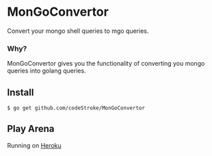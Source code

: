 # MonGoConvertor
Convert your mongo shell queries to mgo queries.

### Why?
MonGoConvertor gives you the functionality of converting you mongo queries into golang queries.

## Install

```
$ go get github.com/codeStroke/MonGoConvertor
```



## Play Arena
Running on [Heroku](https://obscure-oasis-23144.herokuapp.com/)